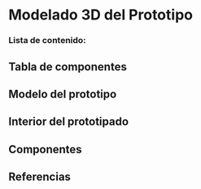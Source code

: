 # Modelado 3D del Prototipo 
### Lista de contenido:


## Tabla de componentes
## Modelo del prototipo
## Interior del prototipado
## Componentes 
## Referencias
